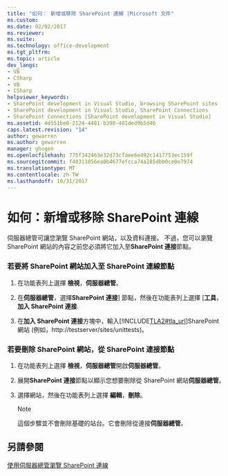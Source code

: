 ```yaml
---
title: "如何： 新增或移除 SharePoint 連線 |Microsoft 文件"
ms.custom: 
ms.date: 02/02/2017
ms.reviewer: 
ms.suite: 
ms.technology: office-development
ms.tgt_pltfrm: 
ms.topic: article
dev_langs:
- VB
- CSharp
- VB
- CSharp
helpviewer_keywords:
- SharePoint development in Visual Studio, browsing SharePoint sites
- SharePoint development in Visual Studio, SharePoint Connections
- SharePoint Connections [SharePoint development in Visual Studio]
ms.assetid: 4d551be0-2124-4481-b398-481ded9b5d46
caps.latest.revision: "14"
author: gewarren
ms.author: gewarren
manager: ghogen
ms.openlocfilehash: 775f342463e32d73cfaee6e492c1417753ec159f
ms.sourcegitcommit: f40311056ea0b4677efcca74a285dbb0ce0e7974
ms.translationtype: MT
ms.contentlocale: zh-TW
ms.lasthandoff: 10/31/2017
---
```

# <a name="how-to-add-or-remove-sharepoint-connections"></a>如何：新增或移除 SharePoint 連線
  伺服器總管可讓您瀏覽 SharePoint 網站，以及資料連接。 不過，您可以瀏覽 SharePoint 網站的內容之前您必須將它加入至**SharePoint 連接**節點。  
  
### <a name="to-add-a-sharepoint-site-to-the-sharepoint-connections-node"></a>若要將 SharePoint 網站加入至 SharePoint 連線節點  
  
1.  在功能表列上選擇 **檢視**，**伺服器總管**。  
  
2.  在**伺服器總管**，選擇**SharePoint 連接**] 節點，然後在功能表列上選擇 [**工具**，**加入 SharePoint 連接**.  
  
3.  在**加入 SharePoint 連接**方塊中，輸入[!INCLUDE[TLA2#tla_url](../sharepoint/includes/tla2sharptla-url-md.md)]SharePoint 網站 (例如，http://testserver/sites/unittests)。  
  
### <a name="to-delete-a-sharepoint-site-from-the-sharepoint-connections-node"></a>若要刪除 SharePoint 網站，從 SharePoint 連接節點  
  
1.  在功能表列上選擇 **檢視**，**伺服器總管**開啟**伺服器總管**。  
  
2.  展開**SharePoint 連接**節點以顯示您想要刪除從 SharePoint 網站**伺服器總管**。  
  
3.  選擇網站，然後在功能表列上選擇 **編輯**，**刪除**。  
  
    > [!NOTE]  
    >  這個步驟並不會刪除基礎的站台。它會刪除從連接**伺服器總管**。  
  
## <a name="see-also"></a>另請參閱  
 [使用伺服器總管瀏覽 SharePoint 連線](../sharepoint/browsing-sharepoint-connections-using-server-explorer.md)  
  
  